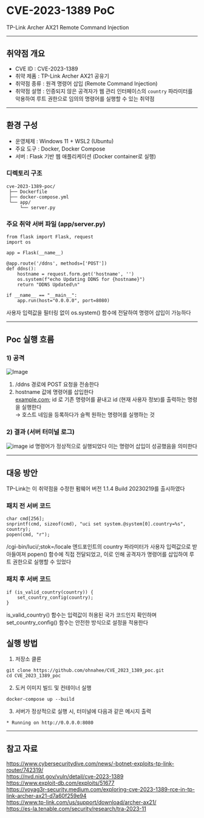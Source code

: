 # CVE-2023-1389 PoC
TP-Link Archer AX21 Remote Command Injection  

---

## 취약점 개요

- CVE ID : CVE-2023-1389
- 취약 제품 : TP-Link Archer AX21 공유기
- 취약점 종류 : 원격 명령어 삽입 (Remote Command Injection)
- 취약점 설명 : 인증되지 않은 공격자가 웹 관리 인터페이스의 `country` 파라미터를 악용하여 루트 권한으로 임의의 명령어를 실행할 수 있는 취약점

---

## 환경 구성
- 운영체제 : Windows 11 + WSL2 (Ubuntu)
- 주요 도구 : Docker, Docker Compose
- 서버 : Flask 기반 웹 애플리케이션 (Docker container로 실행)

### 디렉토리 구조
```
cve-2023-1389-poc/
 ├── Dockerfile
 ├── docker-compose.yml
 └── app/
     └── server.py
```

### 주요 취약 서버 파일 (app/server.py)
```
from flask import Flask, request
import os

app = Flask(__name__)

@app.route('/ddns', methods=['POST'])
def ddns():
    hostname = request.form.get('hostname', '')
    os.system(f"echo Updating DDNS for {hostname}")
    return "DDNS Updated\n"

if __name__ == "__main__":
    app.run(host="0.0.0.0", port=8080)

```
사용자 입력값을 필터링 없이 os.system() 함수에 전달하여 명령어 삽입이 가능하다

---

## Poc 실행 흐름

### 1) 공격
![Image](https://github.com/user-attachments/assets/6fda17c9-1b70-448d-8824-41d62d5fbd80)
1. /ddns 경로에 POST 요청을 전송한다
2. hostname 값에 명령어를 삽입한다   
   [example.com](http://example.com); id 로 기존 명령어를 끝내고 id (현재 사용자 정보)를 출력하는 명령을 실행한다   
   → 호스트 네임을 등록하다가 슬쩍 원하는 명령어를 실행하는 것

### 2) 결과 (서버 터미널 로그)
![image](https://github.com/user-attachments/assets/db7c9479-28a4-47e5-8d1f-227f9803fabd)
id 명령어가 정상적으로 실행되었다
이는 명령어 삽입이 성공했음을 의미한다

---

## 대응 방안
TP-Link는 이 취약점을 수정한 펌웨어 버전 1.1.4 Build 20230219를 출시하였다

### 패치 전 서버 코드
```
char cmd[256];
snprintf(cmd, sizeof(cmd), "uci set system.@system[0].country=%s", country);
popen(cmd, "r");
```
/cgi-bin/luci/;stok=/locale 엔드포인트의 country 파라미터가 사용자 입력값으로 받아들여져
popen() 함수에 직접 전달되었고, 이로 인해 공격자가 명령어를 삽입하여 루트 권한으로 실행할 수 있었다

### 패치 후 서버 코드 
```
if (is_valid_country(country)) {
    set_country_config(country);
}
```
is_valid_country() 함수는 입력값이 허용된 국가 코드인지 확인하며
set_country_config() 함수는 안전한 방식으로 설정을 적용한다



## 실행 방법

1) 저장소 클론
```
git clone https://github.com/ohnahee/CVE_2023_1389_poc.git
cd CVE_2023_1389_poc
```  

2) 도커 이미지 빌드 및 컨테이너 실행
```
docker-compose up --build
```

3) 서버가 정상적으로 실행 시, 터미널에 다음과 같은 메시지 출력
```
* Running on http://0.0.0.0:8080
```


---

## 참고 자료 
https://www.cybersecuritydive.com/news/-botnet-exploits-tp-link-router/742319/  
https://nvd.nist.gov/vuln/detail/cve-2023-1389  
https://www.exploit-db.com/exploits/51677  
https://voyag3r-security.medium.com/exploring-cve-2023-1389-rce-in-tp-link-archer-ax21-d7a60f259e94  
https://www.tp-link.com/us/support/download/archer-ax21/  
https://es-la.tenable.com/security/research/tra-2023-11

